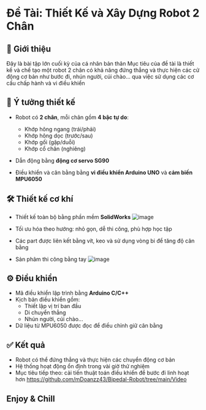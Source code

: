 # Đề Tài: Thiết Kế và Xây Dựng Robot 2 Chân

## 📌 Giới thiệu

Đây là bài tập lớn cuối kỳ của cá nhân bản thân
Mục tiêu của đề tài là thiết kế và chế tạo một robot 2 chân có khả năng đứng thẳng và thực hiện các cử động cơ bản như bước đi, nhún người, cúi chào... qua việc sử dụng các cơ cấu chấp hành và vi điều khiển

## 🧠 Ý tưởng thiết kế

- Robot có **2 chân**, mỗi chân gồm **4 bậc tự do**:
  - Khớp hông ngang (trái/phải)
  - Khớp hông dọc (trước/sau)
  - Khớp gối (gập/duỗi)
  - Khớp cổ chân (nghiêng)

- Dẫn động bằng **động cơ servo SG90**
- Điều khiển và cân bằng bằng **vi điều khiển Arduino UNO** và **cảm biến MPU6050**

## 🛠 Thiết kế cơ khí
- Thiết kế toàn bộ bằng phần mềm **SolidWorks**
![image](https://github.com/user-attachments/assets/f39d9575-336c-4fdc-a822-b74cbc4b529a)

  
- Tối ưu hóa theo hướng: nhỏ gọn, dễ thi công, phù hợp học tập
- Các part được liên kết bằng vít, keo và sử dụng vòng bi để tăng độ cân bằng
- Sản phâm thi công bằng tay 
  ![image](https://github.com/user-attachments/assets/c0e08d10-ddb3-48dd-86c7-6e61a767d7ed)


## ⚙️ Điều khiển

- Mã điều khiển lập trình bằng **Arduino C/C++**
- Kịch bản điều khiển gồm:
  - Thiết lập vị trí ban đầu
  - Di chuyển thẳng
  - Nhún người, cúi chào...
- Dữ liệu từ MPU6050 được đọc để điều chỉnh giữ cân bằng

## ✅ Kết quả

- Robot có thể đứng thẳng và thực hiện các chuyển động cơ bản
- Hệ thống hoạt động ổn định trong vài giờ thử nghiệm
- Mục tiêu tiếp theo: cải tiến thuật toán điều khiển để bước đi linh hoạt hơn
https://github.com/mDoanzz43/Bipedal-Robot/tree/main/Video

## Enjoy & Chill

